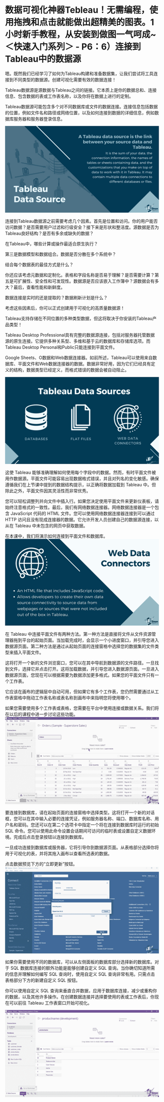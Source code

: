 # 数据可视化神器Tebleau！无需编程，使用拖拽和点击就能做出超精美的图表。1小时新手教程，从安装到做图一气呵成~＜快速入门系列＞ - P6：6）连接到Tableau中的数据源 

嗯。既然我们已经学习了如何为Tableau构建和准备数据集，让我们尝试将工具连接到不同类型的数据源。创建可视化需要有效的数据连接！[](img/97e6e8f64423b5b8e56fa742937d953f_1.png)

Tableau数据源是源数据与Tableau之间的链接。它本质上是你的数据总和、连接信息、包含数据的表或工作表名称，以及你将在数据上进行的定制。

Tableau数据源可能包含多个对不同数据库或文件的数据连接。连接信息包括数据的位置，例如文件名和路径或网络位置，以及如何连接到数据的详细信息，例如数据库服务器和服务器登录信息。

![](img/97e6e8f64423b5b8e56fa742937d953f_3.png)

连接到Tableau数据源之前需要考虑几个因素。首先是位置和访问。你的用户能否访问数据？是否需要用户过滤和行级安全？接下来是形状和整洁度。源数据是否为Tableau良好结构？是否有多余或缺失的数据？

在Tableau中，哪些计算或操作最适合原生执行？

第三是数据模型和数据组合。数据是否分散在多个系统中？

结合每个数据表的最佳方式是什么？

你还应该考虑元数据和定制化。表格和字段名称是否易于理解？是否需要计算？第五是可扩展性、安全性和可发现性。数据源是否应该嵌入工作簿中？源数据会有多大？最后，查看性能和新鲜度。

数据连接是实时的还是提取的？数据刷新计划是什么？

考虑这些因素后，你可以正式创建用于可视化的高质量数据源！[](img/97e6e8f64423b5b8e56fa742937d953f_5.png)

Tableau支持存储在不同位置的多种类型数据，但这将取决于你安装的Tableau产品类型！[](img/97e6e8f64423b5b8e56fa742937d953f_7.png)

Tableau Desktop Professional具有完整的数据源连接，包括对服务器托管数据源的原生连接。它提供多种关系型、多维和基于云的数据库和存储库选项。而Tableau Desktop Personal和Public只能连接到平面文件。

Google Sheets、O数据和Web数据连接器。如前所述，Tableau可以使用来自数据库、平面文件和Web数据连接器的数据。数据非常好用，因为它们已经具有定义的结构，数据类型已经定义，而格式错误的数据会被自动阻止。

![](img/97e6e8f64423b5b8e56fa742937d953f_9.png)

这使 Tableau 能够准确理解如何使用每个字段中的数据。然而，有时平面文件被用作数据源。平面文件可能容易出现数据格式错误，并且对列名的变化敏感。确保遵循我们在上节课中提到的数据结构提示，以正确将数据加载到 Tableau 中。但除此之外，平面文件因其灵活性而非常优秀。

您可以轻松调整列并向文件中插入行。如果您决定使用平面文件来更新仪表板，请始终注意格式的一致性。最后，我们有网络数据连接器。网络数据连接器是一个包含 JavaScript 代码的 HTML 文件。您可以使用网络数据连接器连接到可以通过 HTTP 访问且没有现成连接器的数据。它允许开发人员创建自己的数据源连接，以从在 Tableau 中未包含的网页中获取数据。

在本课中，我们将演示如何连接到平面文件和数据库。![](img/97e6e8f64423b5b8e56fa742937d953f_11.png)

在 Tableau 中连接平面文件有两种方法。第一种方法是直接将文件从文件资源管理器拖到平台的起始页面。当加载完成时，会显示一个小进度窗口，并引导您进入数据源页面。第二种方法是通过从起始页面的连接窗格中选择您的数据集的文件类型来插入平面文件。

这将打开一个新的文件浏览窗口，您可以在其中导航到数据源的文件路径。一旦找到文件，选择它并点击打开。这将加载数据，并引导您进入数据源页面。一旦进入数据源页面，您现在可以根据需要为数据添加更多格式。如果您的平面文件只有一个工作表。

它应该在画布的逻辑层中自动可用，但如果它有多个工作表，您仍然需要通过从工作表窗格中拖动工作表名称或表名称到画布中来指明您将使用哪个。

如果您需要使用多个工作表或表格，您需要在平台中使用连接或数据关系。我们将在以后的课程中进一步讨论这些功能。![](img/97e6e8f64423b5b8e56fa742937d953f_13.png)

要连接到数据库，请在起始页面的连接窗格中选择类型。这将打开一个新的对话框，您可以在其中输入必要的连接凭证，例如服务器名称、端口、数据库名称、用户名和密码。您还可以在第二个选项卡中指定一个将在连接到数据库时运行的初始 SQL 命令。您可以使用此命令设置会话期间可访问的临时表或设置自定义数据环境。完成后点击登录按钮以连接到数据库。

一旦成功连接到数据库或服务器，它将引导你到数据源页面。从表格部分选择你将用于可视化的表，并将其拖入画布以查看所选表的数据。

点击数据预览下方的“立即更新”按钮。![](img/97e6e8f64423b5b8e56fa742937d953f_15.png)

如果你需要使用不同的数据库，可以从左侧面板的数据库部分选择新的数据库。对于 SQL 数据库连接的额外功能是能够创建自定义 SQL 查询。当你确切知道所需的信息并理解如何编写 SQL 查询时，使用自定义 SQL 查询非常有用。只需点击表格部分下方的新建自定义 SQL 按钮。

你可以使用自定义 SQL 查询来垂直合并数据，应用于数据库连接，减少或重构你的数据，以及其他许多操作。在创建数据连接并选择要使用的表或工作表后，你现在可以前往 Tableau 工作表窗口开始可视化。

![](img/97e6e8f64423b5b8e56fa742937d953f_17.png)
